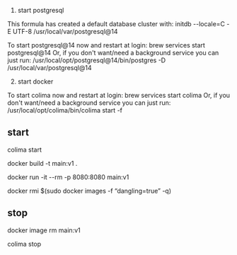 1. start postgresql

This formula has created a default database cluster with:
  initdb --locale=C -E UTF-8 /usr/local/var/postgresql@14

To start postgresql@14 now and restart at login:
  brew services start postgresql@14
Or, if you don't want/need a background service you can just run:
  /usr/local/opt/postgresql@14/bin/postgres -D /usr/local/var/postgresql@14

2. start docker

To start colima now and restart at login:
  brew services start colima
Or, if you don't want/need a background service you can just run:
  /usr/local/opt/colima/bin/colima start -f



## start

colima start

docker build -t main:v1 .

<!-- docker run -it --rm main:v1 ls -l /build -->

<!-- docker images | grep main -->

<!-- docker run -it --rm main:v1 -->

docker run -it --rm -p 8080:8080 main:v1


<!-- Удаление зависших контейнеров -->
docker rmi $(sudo docker images -f “dangling=true” -q)

## stop

<!-- Удаление контейнера -->
docker image rm main:v1

colima stop
